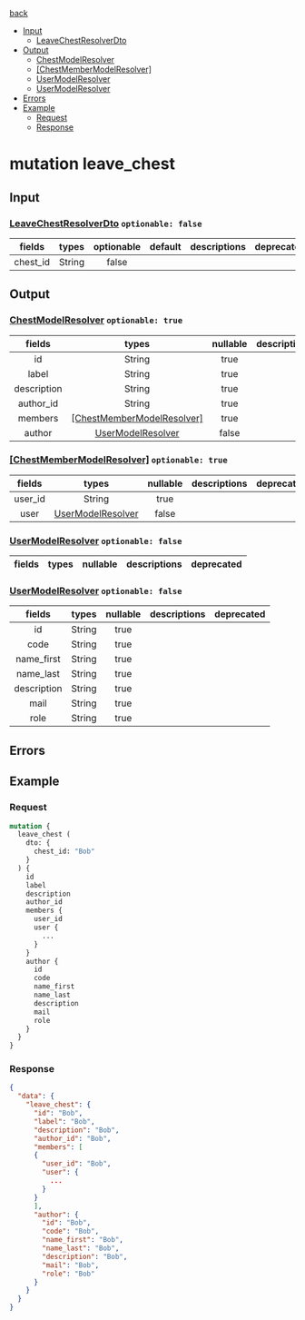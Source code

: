 [back](../tableOfContent.md)
* [Input](#input)
  * [LeaveChestResolverDto](#leavechestresolverdto-optionable-false)
* [Output](#output)
  * [ChestModelResolver](#chestmodelresolver-optionable-true)
  * [[ChestMemberModelResolver]](#[chestmembermodelresolver]-optionable-true)
  * [UserModelResolver](#usermodelresolver-optionable-false)
  * [UserModelResolver](#usermodelresolver-optionable-false)
* [Errors](#errors)
* [Example](#example)
  * [Request](#request)
  * [Response](#response)

# mutation leave_chest
 
## Input
### [LeaveChestResolverDto](../assets/inputs/leavechestresolverdto.md) `optionable: false`
| fields |types |optionable |default |descriptions |deprecated |
| :----:  |:---:  |:--------:  |:-----:  |:----------:  |:--------:  |
| chest_id |String |false | | | 

## Output
### [ChestModelResolver](../assets/types/chestmodelresolver.md) `optionable: true`
| fields |types |nullable |descriptions |deprecated |
| :----:  |:---:  |:--------:  |:----------:  |:--------:  |
| id |String |true | | |
| label |String |true | | |
| description |String |true | | |
| author_id |String |true | | |
| members |[[ChestMemberModelResolver]](../assets/types/chestmembermodelresolver.md) |true | | |
| author |[UserModelResolver](../assets/types/usermodelresolver.md) |false | | 
### [[ChestMemberModelResolver]](../assets/types/chestmembermodelresolver.md) `optionable: true`
| fields |types |nullable |descriptions |deprecated |
| :----:  |:---:  |:--------:  |:----------:  |:--------:  |
| user_id |String |true | | |
| user |[UserModelResolver](../assets/types/usermodelresolver.md) |false | | 
### [UserModelResolver](../assets/types/usermodelresolver.md) `optionable: false`
| fields |types |nullable |descriptions |deprecated |
| :----:  |:---:  |:--------:  |:----------:  |:--------:  
### [UserModelResolver](../assets/types/usermodelresolver.md) `optionable: false`
| fields |types |nullable |descriptions |deprecated |
| :----:  |:---:  |:--------:  |:----------:  |:--------:  |
| id |String |true | | |
| code |String |true | | |
| name_first |String |true | | |
| name_last |String |true | | |
| description |String |true | | |
| mail |String |true | | |
| role |String |true | | 

## Errors
## Example
### Request
```graphql
mutation {
  leave_chest (
    dto: {
      chest_id: "Bob"
    }
  ) {
    id
    label
    description
    author_id
    members {
      user_id
      user {
        ...
      }
    }
    author {
      id
      code
      name_first
      name_last
      description
      mail
      role
    }
  }
}
```
### Response
```json
{
  "data": {
    "leave_chest": {
      "id": "Bob",
      "label": "Bob",
      "description": "Bob",
      "author_id": "Bob",
      "members": [
      {
        "user_id": "Bob",
        "user": {
          ...
        }
      }
      ],
      "author": {
        "id": "Bob",
        "code": "Bob",
        "name_first": "Bob",
        "name_last": "Bob",
        "description": "Bob",
        "mail": "Bob",
        "role": "Bob"
      }
    }
  }
}
```